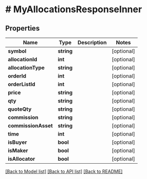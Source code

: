 # # MyAllocationsResponseInner

## Properties

Name | Type | Description | Notes
------------ | ------------- | ------------- | -------------
**symbol** | **string** |  | [optional]
**allocationId** | **int** |  | [optional]
**allocationType** | **string** |  | [optional]
**orderId** | **int** |  | [optional]
**orderListId** | **int** |  | [optional]
**price** | **string** |  | [optional]
**qty** | **string** |  | [optional]
**quoteQty** | **string** |  | [optional]
**commission** | **string** |  | [optional]
**commissionAsset** | **string** |  | [optional]
**time** | **int** |  | [optional]
**isBuyer** | **bool** |  | [optional]
**isMaker** | **bool** |  | [optional]
**isAllocator** | **bool** |  | [optional]

[[Back to Model list]](../../README.md#models) [[Back to API list]](../../README.md#endpoints) [[Back to README]](../../README.md)
